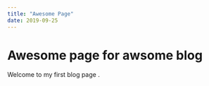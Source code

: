 ```yaml
---
title: "Awesome Page"
date: 2019-09-25
---
```


# Awesome page for awsome blog

Welcome to my first blog page .
